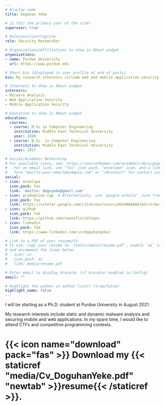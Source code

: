 ```yaml
---
# Display name
title: Doguhan Yeke

# Is this the primary user of the site?
superuser: true

# Role/position/tagline
role: Security Researcher

# Organizations/Affiliations to show in About widget
organizations:
- name: Purdue University
  url: https://www.purdue.edu

# Short bio (displayed in user profile at end of posts)
bio: My research interests include web and mobile application security

# Interests to show in About widget
interests:
- Malware Analysis
- Web Application Security
- Mobile Application Security

# Education to show in About widget
education:
  courses:
  - course: M.Sc in Computer Engineering
    institution: Middle East Technical University
    year: 2020
  - course: B.Sc. in Computer Engineering
    institution: Middle East Technical University
    year: 2017

# Social/Academic Networking
# For available icons, see: https://sourcethemes.com/academic/docs/page-builder/#icons
#   For an email link, use "fas" icon pack, "envelope" icon, and a link in the
#   form "mailto:your-email@example.com" or "/#contact" for contact widget.
social:
- icon: envelope
  icon_pack: fas
  link: 'mailto: doguyeke@gmail.com'
- icon: graduation-cap  # Alternatively, use `google-scholar` icon from `ai` icon pack
  icon_pack: fas
  link: https://scholar.google.com/citations?user=jmSheN8AAAAJ&hl=tr&oi=ao
- icon: github
  icon_pack: fab
  link: https://github.com/twoinfiniteloops
- icon: linkedin
  icon_pack: fab
  link: https://www.linkedin.com/in/doguhanyeke/

# Link to a PDF of your resume/CV.
# To use: copy your resume to `static/media/resume.pdf`, enable `ai` icons in `params.toml`, 
# and uncomment the lines below.
# - icon: cv
#   icon_pack: ai
#   link: media/resume.pdf

# Enter email to display Gravatar (if Gravatar enabled in Config)
email: ""

# Highlight the author in author lists? (true/false)
highlight_name: false
---
```


I will be starting as a Ph.D. student at Purdue University in August 2021. 

My research interests include static and dynamic malware analysis and securing mobile and web applications. In my spare time, I would like to attend CTFs and competitive programming contests.

# {{< icon name="download" pack="fas" >}} Download my {{< staticref "media/Cv_DoguhanYeke.pdf" "newtab" >}}resume{{< /staticref >}}.

